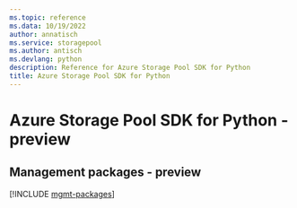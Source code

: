 ```yaml
---
ms.topic: reference
ms.data: 10/19/2022
author: annatisch
ms.service: storagepool
ms.author: antisch
ms.devlang: python
description: Reference for Azure Storage Pool SDK for Python
title: Azure Storage Pool SDK for Python
---
```

# Azure Storage Pool SDK for Python - preview

## Management packages - preview
[!INCLUDE [mgmt-packages](storage-pool-mgmt-index.md)]